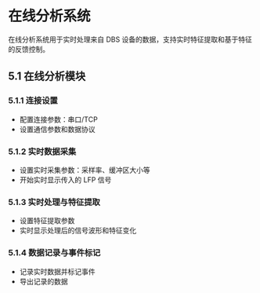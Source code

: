 # 在线分析系统

在线分析系统用于实时处理来自 DBS 设备的数据，支持实时特征提取和基于特征的反馈控制。

## 5.1 在线分析模块

### 5.1.1 连接设置
- 配置连接参数：串口/TCP
- 设置通信参数和数据协议

### 5.1.2 实时数据采集
- 设置实时采集参数：采样率、缓冲区大小等
- 开始实时显示传入的 LFP 信号

### 5.1.3 实时处理与特征提取
- 设置特征提取参数
- 实时显示处理后的信号波形和特征变化

### 5.1.4 数据记录与事件标记
- 记录实时数据并标记事件
- 导出记录的数据
